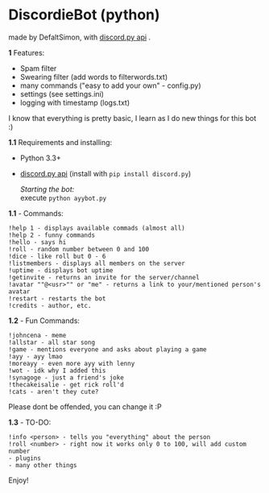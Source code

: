 # DiscordieBot (python)
made by DefaltSimon, with [discord.py api](https://github.com/Rapptz/discord.py) .

**1** Features:
- Spam filter
- Swearing filter (add words to filterwords.txt)
- many commands ("easy to add your own" - config.py)
- settings (see settings.ini)  
- logging with timestamp (logs.txt)  

I know that everything is pretty basic, I learn as I do new things for this bot :)  

**1.1** Requirements and installing:
- Python 3.3+
- [discord.py api](https://github.com/Rapptz/discord.py) (install with ```pip install discord.py```)

  *Starting the bot:*  
   execute ```python ayybot.py```

**1.1** - Commands:  
```
!help 1 - displays available commads (almost all)  
!help 2 - funny commands  
!hello - says hi  
!roll - random number between 0 and 100  
!dice - like roll but 0 - 6  
!listmembers - displays all members on the server  
!uptime - displays bot uptime  
!getinvite - returns an invite for the server/channel  
!avatar ""@<usr>"" or "me" - returns a link to your/mentioned person's avatar  
!restart - restarts the bot  
!credits - author, etc.  
```
**1.2** - Fun Commands:  
```
!johncena - meme  
!allstar - all star song  
!game - mentions everyone and asks about playing a game  
!ayy - ayy lmao  
!moreayy - even more ayy with lenny  
!wot - idk why I added this  
!synagoge - just a friend's joke  
!thecakeisalie - get rick roll'd  
!cats - aren't they cute?  
```
Please dont be offended, you can change it :P  
  
**1.3** - TO-DO:
```
!info <person> - tells you "everything" about the person  
!roll <number> - right now it works only 0 to 100, will add custom number  
- plugins  
- many other things  
```
Enjoy!

